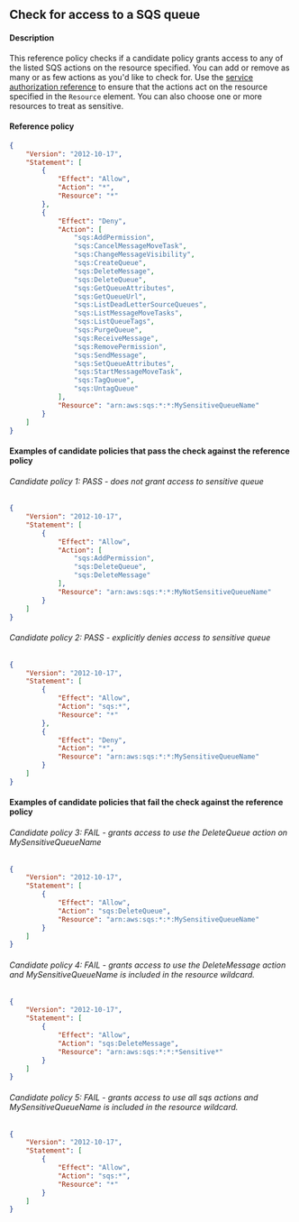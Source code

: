 ## Check for access to a SQS queue

#### Description

This reference policy checks if a candidate policy grants access to any of the listed SQS actions on the resource specified. You can add or remove as many or as few actions as you'd like to check for. Use the [service authorization reference](https://docs.aws.amazon.com/service-authorization/latest/reference/reference_policies_actions-resources-contextkeys.html) to ensure that the actions act on the resource specified in the ```Resource``` element.  You can also choose one or more resources to treat as sensitive.


#### Reference policy
```json
{
    "Version": "2012-10-17",
    "Statement": [
        {
            "Effect": "Allow",
            "Action": "*",
            "Resource": "*"
        },
        {
            "Effect": "Deny",
            "Action": [
                "sqs:AddPermission",
                "sqs:CancelMessageMoveTask",
                "sqs:ChangeMessageVisibility",
                "sqs:CreateQueue",
                "sqs:DeleteMessage",
                "sqs:DeleteQueue",
                "sqs:GetQueueAttributes",
                "sqs:GetQueueUrl",
                "sqs:ListDeadLetterSourceQueues",
                "sqs:ListMessageMoveTasks",
                "sqs:ListQueueTags",
                "sqs:PurgeQueue",
                "sqs:ReceiveMessage",
                "sqs:RemovePermission",
                "sqs:SendMessage",
                "sqs:SetQueueAttributes",
                "sqs:StartMessageMoveTask",
                "sqs:TagQueue",
                "sqs:UntagQueue"
            ],
            "Resource": "arn:aws:sqs:*:*:MySensitiveQueueName"
        }
    ]
}
```

#### Examples of candidate policies that pass the check against the reference policy

###### Candidate policy 1: PASS - does not grant access to sensitive queue
```json
{
    "Version": "2012-10-17",
    "Statement": [
        {
            "Effect": "Allow",
            "Action": [
                "sqs:AddPermission",
                "sqs:DeleteQueue",
                "sqs:DeleteMessage"
            ],
            "Resource": "arn:aws:sqs:*:*:MyNotSensitiveQueueName"
        }
    ]
}
```

###### Candidate policy 2: PASS - explicitly denies access to sensitive queue
```json
{
    "Version": "2012-10-17",
    "Statement": [
        {
            "Effect": "Allow",
            "Action": "sqs:*",
            "Resource": "*"
        }, 
        {
            "Effect": "Deny",
            "Action": "*",
            "Resource": "arn:aws:sqs:*:*:MySensitiveQueueName"
        }
    ]
}
```

#### Examples of candidate policies that fail the check against the reference policy

###### Candidate policy 3: FAIL - grants access to use the DeleteQueue action on MySensitiveQueueName
```json
{
    "Version": "2012-10-17",
    "Statement": [
        {
            "Effect": "Allow",
            "Action": "sqs:DeleteQueue",
            "Resource": "arn:aws:sqs:*:*:MySensitiveQueueName"
        }
    ]
}
```

###### Candidate policy 4: FAIL - grants access to use the DeleteMessage action and MySensitiveQueueName is included in the resource wildcard.
```json
{
    "Version": "2012-10-17",
    "Statement": [
        {
            "Effect": "Allow",
            "Action": "sqs:DeleteMessage",
            "Resource": "arn:aws:sqs:*:*:*Sensitive*"
        }
    ]
}
```

###### Candidate policy 5: FAIL - grants access to use all sqs actions and MySensitiveQueueName is included in the resource wildcard.
```json
{
    "Version": "2012-10-17",
    "Statement": [
        {
            "Effect": "Allow",
            "Action": "sqs:*",
            "Resource": "*"
        }
    ]
}
```
